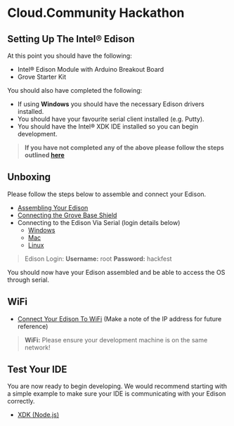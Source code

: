 # Cloud.Community Hackathon

## Setting Up The Intel® Edison

At this point you should have the following:

* Intel® Edison Module with Arduino Breakout Board
* Grove Starter Kit

You should also have completed the following:

* If using **Windows** you should have the necessary Edison drivers installed.
* You should have your favourite serial client installed (e.g. Putty).
* You should have the Intel® XDK IDE installed so you can begin development.

> <strong>If you have not completed any of the above please follow the steps outlined [here](Dev_Setup.md)</strong>

## Unboxing
Please follow the steps below to assemble and connect your Edison.

* [Assembling Your Edison](https://software.intel.com/en-us/node/628221)
* [Connecting the Grove Base Shield](http://ssg-drd-iot.github.io/getting-started-guides/docs/sensor_examples/grove_starter_kit/details-base_shield.html)
* Connecting to the Edison Via Serial (login details below)
    - [Windows](https://software.intel.com/en-us/setting-up-serial-terminal-on-system-with-windows)
    - [Mac](https://software.intel.com/en-us/setting-up-serial-terminal-on-system-with-mac-os-x)
    - [Linux](https://software.intel.com/en-us/setting-up-serial-terminal-on-system-with-linux)

> Edison Login:    <strong>Username:</strong> root  <strong>Password:</strong> hackfest

You should now have your Edison assembled and be able to access the OS through serial.

## WiFi
* [Connect Your Edison To WiFi](https://software.intel.com/en-us/connecting-your-intel-edison-board-using-wifi) (Make a note of the IP address for future reference)

> <strong>WiFi:</strong> Please ensure your development machine is on the same network!

## Test Your IDE
You are now ready to begin developing. We would recommend starting with a simple example to make sure your IDE is communicating with your Edison correctly.
* [XDK (Node.js)](http://ssg-drd-iot.github.io/getting-started-guides/docs/ide_setup/xdk/sample_project/index.html)
